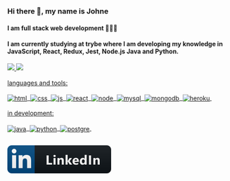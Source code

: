### Hi there 👋, my name is Johne
#### I am full stack web development 🧑🏾‍🎓
#### I am currently studying at trybe where I am developing my knowledge in JavaScript, React, Redux, Jest, Node.js Java and Python.
  
 <div style="display: inline_block">
  <a href="https://github.com/johnealves">
  <img height="180em" src="https://github-readme-stats.vercel.app/api?username=johnealves&show_icons=true&theme=radical&include_all_commits=true&count_private=true"/>
  <img height="180em" src="https://github-readme-stats.vercel.app/api/top-langs/?username=johnealves&layout=compact&langs_count=7&theme=radical"/>
</div>
<div style="display: inline_block"><br>
  languages and tools:<br><br>
  <img align="center" alt="html" height="40" width="40" src="https://icongr.am/devicon/html5-original.svg?size=128&color=000000">&nbsp;   
  <img align="center" alt="css" height="40" width="40" src="https://icongr.am/devicon/css3-original.svg?size=128&color=000000">&nbsp;
  <img align="center" alt="js" height="40" width="40" src="https://icongr.am/devicon/javascript-original.svg?size=128&color=000000">&nbsp;
  <img align="center" alt="react" height="40" width="40" src="https://icongr.am/devicon/react-original.svg?size=148&color=000000">&nbsp;
  <img align="center" alt="node" height="40" width="40" src="https://icongr.am/devicon/nodejs-original.svg?size=148&color=000000">&nbsp;
  <img align="center" alt="mysql" height="40" width="40" src="https://icongr.am/devicon/mysql-original-wordmark.svg?size=128&color=currentColor">&nbsp;
  <img align="center" alt="mongodb" height="40" width="40" src="https://icongr.am/devicon/mongodb-original-wordmark.svg?size=128&color=currentColor">&nbsp;
  <img align="center" alt="heroku" height="40" width="40" src="https://icongr.am/devicon/heroku-original-wordmark.svg?size=128&color=currentColor">&nbsp;
</div>
  
<div style="display: inline_block"><br>
  in development:<br><br>
  <img align="center" alt="java" height="40" width="40" src="https://icongr.am/devicon/java-original-wordmark.svg?size=148&color=currentColor">&nbsp;   
  <img align="center" alt="python" height="40" width="40" src="https://icongr.am/devicon/python-original.svg?size=148&color=currentColor">&nbsp;
  <img align="center" alt="postgre" height="40" width="40" src="https://icongr.am/devicon/postgresql-original-wordmark.svg?size=148&color=currentColor">&nbsp; 
</div>
  
##
   
<div> 
  <a href="https://www.linkedin.com/in/johne-alves/" target="_blanck">
  <img src="https://raw.githubusercontent.com/MikeCodesDotNET/ColoredBadges/master/svg/social/linkedin.svg" target="_blank" alt="HTML" style="vertical-align:top          margin:6px 4px">
  </a>
</div>
 
